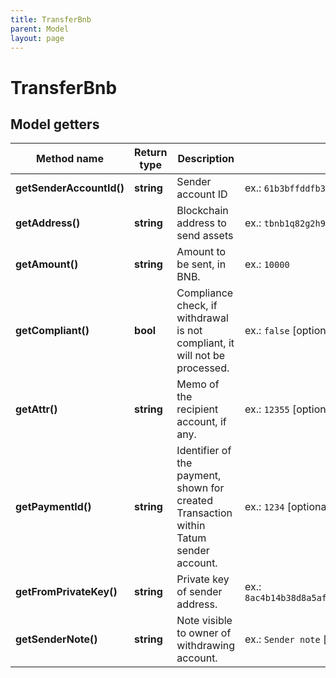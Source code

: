 ```yaml
---
title: TransferBnb
parent: Model
layout: page
---
```


# TransferBnb

## Model getters

Method name | Return type | Description | Notes
------------ | ------------- | ------------- | -------------
**getSenderAccountId()** | **string** | Sender account ID | ex.: `61b3bffddfb389cde19c73be`
**getAddress()** | **string** | Blockchain address to send assets | ex.: `tbnb1q82g2h9q0kfe7sysnj5w7nlak92csfjztymp39`
**getAmount()** | **string** | Amount to be sent, in BNB. | ex.: `10000`
**getCompliant()** | **bool** | Compliance check, if withdrawal is not compliant, it will not be processed. | ex.: `false` [optional]
**getAttr()** | **string** | Memo of the recipient account, if any. | ex.: `12355` [optional]
**getPaymentId()** | **string** | Identifier of the payment, shown for created Transaction within Tatum sender account. | ex.: `1234` [optional]
**getFromPrivateKey()** | **string** | Private key of sender address. | ex.: `8ac4b14b38d8a5af58019088ce5a24b764536bccd1981cf79d3e09e9d1f2ad31`
**getSenderNote()** | **string** | Note visible to owner of withdrawing account. | ex.: `Sender note` [optional]

